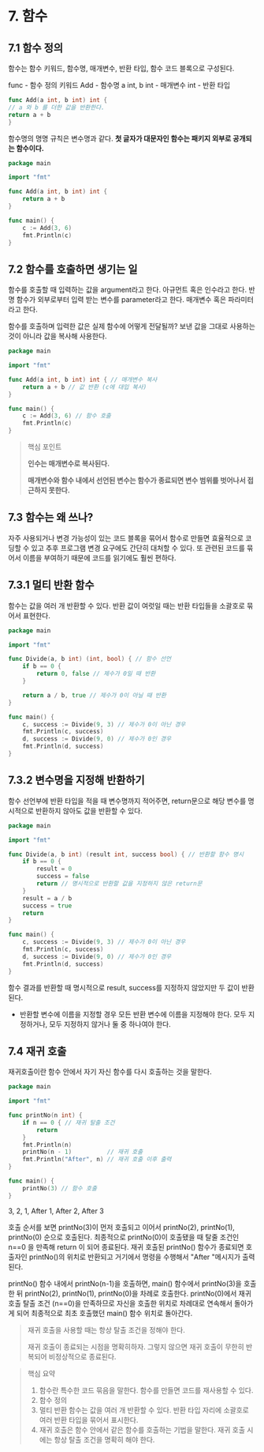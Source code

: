 # 7. 함수

## 7.1 함수 정의

함수는 함수 키워드, 함수명, 매개변수, 반환 타입, 함수 코드 블록으로 구성된다.

func - 함수 정의 키워드 Add - 함수명 a int, b int - 매개변수 int - 반환 타입

```go
func Add(a int, b int) int {
// a 와 b 를 더한 값을 반환한다.
return a + b
}
```

함수명의 명명 규칙은 변수명과 같다. **첫 글자가 대문자인 함수는 패키지 외부로 공개되는 함수이다.**

```go
package main

import "fmt"

func Add(a int, b int) int {
	return a + b
}

func main() {
	c := Add(3, 6)
	fmt.Println(c)
}
```

## 7.2 함수를 호출하면 생기는 일

함수를 호출할 때 입력하는 값을 argument라고 한다. 아규먼트 혹은 인수라고 한다. 반명 함수가 외부로부터 입력 받는 변수를 parameter라고 한다. 매개변수 혹은 파라미터라고 한다.

함수를 호출하며 입력한 값은 실제 함수에 어떻게 전달될까? 보낸 값을 그대로 사용하는 것이 아니라 값을 복사해 사용한다.

```go
package main

import "fmt"

func Add(a int, b int) int { // 매개변수 복사
	return a + b // 값 반환 (c에 대입 복사)
}

func main() {
	c := Add(3, 6) // 함수 호출
	fmt.Println(c)
}
```

> 핵심 포인트
>
> **인수는 매개변수로 복사된다.**
>
> **매개변수와 함수 내에서 선언된 변수는 함수가 종료되면 변수 범위를 벗어나서 접근하지 못한다.**

## 7.3 함수는 왜 쓰나?

자주 사용되거나 변경 가능성이 있는 코드 블록을 묶어서 함수로 만들면 효율적으로 코딩할 수 있고 추후 프로그램 변경 요구에도 간단히 대처할 수 있다. 또 관련된 코드를 묶어서 이름을 부여하기 때문에 코드를 읽기에도
훨씬 편하다.

## 7.3.1 멀티 반환 함수

함수는 값을 여러 개 반환할 수 있다. 반환 값이 여럿일 때는 반환 타입들을 소괄호로 묶어서 표현한다.

```go
package main

import "fmt"

func Divide(a, b int) (int, bool) { // 함수 선언
	if b == 0 {
		return 0, false // 제수가 0일 때 반환
	}

	return a / b, true // 제수가 0이 아닐 때 반환
}

func main() {
	c, success := Divide(9, 3) // 제수가 0이 아닌 경우
	fmt.Println(c, success)
	d, success := Divide(9, 0) // 제수가 0인 경우
	fmt.Println(d, success)
}
```

## 7.3.2 변수명을 지정해 반환하기

함수 선언부에 반환 타입을 적을 때 변수명까지 적어주면, return문으로 해당 변수를 명시적으로 반환하지 않아도 값을 반환할 수 있다.

```go
package main

import "fmt"

func Divide(a, b int) (result int, success bool) { // 반환할 함수 명시
	if b == 0 {
		result = 0
		success = false
		return // 명시적으로 반환할 값을 지정하지 않은 return문
	}
	result = a / b
	success = true
	return
}

func main() {
	c, success := Divide(9, 3) // 제수가 0이 아닌 경우
	fmt.Println(c, success)
	d, success := Divide(9, 0) // 제수가 0인 경우
	fmt.Println(d, success)
}
```

함수 결과를 반환할 때 명시적으로 result, success를 지정하지 않았지만 두 값이 반환된다.

* 반환할 변수에 이름을 지정할 경우 모든 반환 변수에 이름을 지정해야 한다. 모두 지정하거나, 모두 지정하지 않거나 둘 중 하나여야 한다.

## 7.4 재귀 호출

재귀호출이란 함수 안에서 자기 자신 함수를 다시 호출하는 것을 말한다.

```go
package main

import "fmt"

func printNo(n int) {
	if n == 0 { // 재귀 탈출 조건
		return
	}
	fmt.Println(n)
	printNo(n - 1)          // 재귀 호출
	fmt.Println("After", n) // 재귀 호출 이후 출력
}

func main() {
	printNo(3) // 함수 호출
}
```

3, 2, 1, After 1, After 2, After 3

호출 순서를 보면 printNo(3)이 먼저 호출되고 이어서 printNo(2), printNo(1), printNo(0) 순으로 호출된다. 최종적으로 printNo(0)이 호출됐을 때 탈줄 조건인 n==0 을
만족해 return 이 되어 종료된다. 재귀 호출된 printNo() 함수가 종료되면 호출자인 printNo()의 위치로 반환되고 거기에서 명령을 수행해서 "After "메시지가 출력된다.

printNo() 함수 내에서 printNo(n-1)을 호출하면, main() 함수에서 printNo(3)을 호출한 뒤 printNo(2), printNo(1), printNo(0)을 차례로 호출한다.
printNo(0)에서 재귀 호출 탈출 조건 (n==0)을 만족하므로 자신을 호출한 위치로 차례대로 연속해서 돌아가게 되어 최종적으로 최초 호출했던 main() 함수 위치로 돌아간다.

> 재귀 호출을 사용할 때는 항상 탈출 조건을 정해야 한다.
>
> 재귀 호출이 종료되는 시점을 명확히하자. 그렇지 않으면 재귀 호출이 무한히 반복되어 비정상적으로 종료된다.

> 핵심 요약
> 1. 함수란 특수한 코드 묶음을 말한다. 함수를 만들면 코드를 재사용할 수 있다.
> 2. 함수 정의
> 3. 멀티 반환 함수는 값을 여러 개 반환할 수 있다. 반환 타입 자리에 소괄호로 여러 반환 타입을 묶어서 표시한다.
> 4. 재귀 호출은 함수 안에서 같은 함수를 호출하는 기법을 말한다. 재귀 호출 시에는 항상 탈출 조건을 명확히 해야 한다.